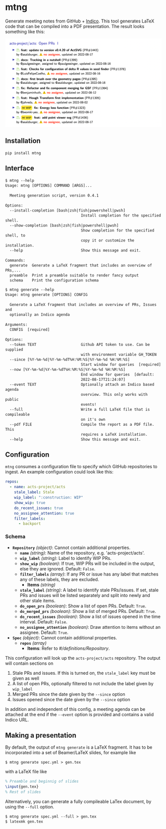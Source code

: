 # mtng 
Generate meeting notes from GitHub + [Indico](https://getindico.io/). This tool generates
LaTeX code that can be compiled into a PDF presentation. The result looks something like this:

![Screenshot of the tool's output](screen.png)

## Installation

```console
pip install mtng
```

## Interface

```console
$ mtng --help
Usage: mtng [OPTIONS] COMMAND [ARGS]...

  Meeting generation script, version 0.4.1

Options:
  --install-completion [bash|zsh|fish|powershell|pwsh]
                                  Install completion for the specified shell.
  --show-completion [bash|zsh|fish|powershell|pwsh]
                                  Show completion for the specified shell, to
                                  copy it or customize the installation.
  --help                          Show this message and exit.

Commands:
  generate  Generate a LaTeX fragment that includes an overview of PRs,...
  preamble  Print a preamble suitable to render fancy output
  schema    Print the configuration schema

```

```console
$ mtng generate --help
Usage: mtng generate [OPTIONS] CONFIG

  Generate a LaTeX fragment that includes an overview of PRs, Issues and
  optionally an Indico agenda

Arguments:
  CONFIG  [required]

Options:
  --token TEXT                    Github API token to use. Can be supplied
                                  with environment variable GH_TOKEN
  --since [%Y-%m-%d|%Y-%m-%dT%H:%M:%S|%Y-%m-%d %H:%M:%S]
                                  Start window for queries  [required]
  --now [%Y-%m-%d|%Y-%m-%dT%H:%M:%S|%Y-%m-%d %H:%M:%S]
                                  End window for queries  [default:
                                  2022-08-17T21:24:07]
  --event TEXT                    Optionally attach an Indico based agenda
                                  overview. This only works with public
                                  events!
  --full                          Write a full LaTeX file that is compileable
                                  on it's own
  --pdf FILE                      Compile the report as a PDF file. This
                                  requires a LaTeX installation.
  --help                          Show this message and exit.

```

## Configuration

`mtng` consumes a configuration file to specify which GitHub repositories to ingest. An example configuration could look like this:

```yml
repos:
  - name: acts-project/acts
    stale_label: Stale
    wip_label: ":construction: WIP"
    show_wip: true
    do_recent_issues: true
    no_assignee_attention: true
    filter_labels: 
      - backport
```

### Schema 
- **`Repository`** *(object)*: Cannot contain additional properties.
  - **`name`** *(string)*: Name of the repository, e.g. 'acts-project/acts'.
  - **`wip_label`** *(string)*: Label to identify WIP PRs.
  - **`show_wip`** *(boolean)*: If true, WIP PRs will be included in the output, else they are ignored. Default: `False`.
  - **`filter_labels`** *(array)*: If any PR or issue has any label that matches any of these labels, they are excluded.
    - **Items** *(string)*
  - **`stale_label`** *(string)*: A label to identify stale PRs/issues. If set, stale PRs and issues will be listed separately and split into newly and other stale items.
  - **`do_open_prs`** *(boolean)*: Show a list of open PRs. Default: `True`.
  - **`do_merged_prs`** *(boolean)*: Show a list of merged PRs. Default: `True`.
  - **`do_recent_issues`** *(boolean)*: Show a list of issues opened in the time interval. Default: `False`.
  - **`no_assignee_attention`** *(boolean)*: Draw attention to items without an assignee. Default: `True`.
- **`Spec`** *(object)*: Cannot contain additional properties.
  - **`repos`** *(array)*
    - **Items**: Refer to *#/definitions/Repository*.

This configuration will look up the `acts-project/acts` repository. The output will contain sections on 

1. Stale PRs and issues. If this is turned on, the `stale_label` key must be given as well
2. A list of open PRs, optionally filtered to not include the label given by `wip_label`
3. Merged PRs since the date given by the `--since` option
4. Issues opened since the date given by the `--since` option


In addition and independent of this config, a meeting agenda can be attached at the end if the `--event` option is provided and contains a valid Indico URL.

## Making a presentation

By default, the output of `mtng generate` is a LaTeX fragment. It has to be incorporated into a set of Beamer/LaTeX slides, for example like

```console
$ mtng generate spec.yml > gen.tex
```

with a LaTeX file like

```latex
% Preamble and beginnig of slides
\input{gen.tex}
% Rest of slides
```

Alternatively, you can generate a fully compileable LaTex document, by using the `--full` option.

```console
$ mtng generate spec.yml --full > gen.tex
$ latexmk gen.tex
```
